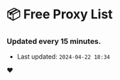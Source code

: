 # :package: Free Proxy List
### Updated every 15 minutes.

- Last updated: `2024-04-22 18:34`

:heart:
